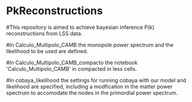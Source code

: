 # PkReconstructions

#This repository is aimed to achieve bayesian inference P(k) reconstructions from LSS data.

#In Calculo_Multipolo_CAMB the monopole power spectrum and the likelihood to be used are defined.

#In Calculo_Multipolo_CAMB_compacto the notebook 'Calculo_Multipolo_CAMB' in compacted in less cells.

#In cobaya_likelihood the settings for running cobaya with our model and likelihood are specified, including a modfication in the matter power spectrum to accomodate the nodes in the primordial power spectrum.
